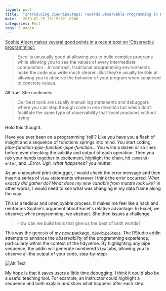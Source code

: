 ```yaml
---
layout: post
title:  "Introducing ViewPipeSteps: Towards Observable Programming in R"
date:   2018-02-25 13:15:02 -0700
categories: Post
tags: R addin
---
```


[Sophie Alpert makes several good points in a recent post on 'Observable programming':](https://sophiebits.com/2018/02/22/observable-programming.html)

> Excel is unusually good at allowing you to build complex programs while allowing you to see the values of every intermediate computation
...In contrast, traditional programming environments make the code you write much clearer...But they’re usually terrible at allowing you 
to observe the behavior of your program when subjected to concrete values.

All true. She continues:

<!--more-->

> Our best tools are usually manual log statements and debuggers where you can step through code in one direction but which don’t facilitate the same type of observability that Excel produces without trying.

Hold this thought.

Have you ever been on a programming 'roll'? Like you have you a flash of insight and a sequence of functions springs into mind. 
You start coding: *pipe-function-pipe-function-pipe-function...* You write a dozen or so lines before ever checking the validity 
and output of each operation. Then you rub your hands together in excitement, highlight the chain, hit `command-enter`, and...Error.
*Ugh, what happened?* you mutter.

As an unabashed print debugger, I would check the error message and then insert a series of `View` statements wherever I think the
error occurred. *What exactly did gather do? What does my new variable from mutate look like?* In other words, 
I would need to *see* what was changing in my data frame along the way.

This is a tedious and unenjoyable process. It makes me feel like a hack and reinforces 
Sophie's argument about Excel's relative advantage. In Excel, we observe; while programming, we abstract. 
She then issues a challenge:

> How can we build tools that give us the best of both worlds? 

This was the genesis of [my new package, `ViewPipeSteps`.](https://github.com/daranzolin/ViewPipeSteps) The RStudio addin attempts to enhance the *observability* of the programming
experience, particularly within the context of the tidyverse. By highlighting any pipe sequence, the addin will generate numbered `View`
tabs, allowing you to observe all the output of your code, step-by-step:

![Alt Text](https://media.giphy.com/media/dZykYT3Z8kvlNnxaSK/giphy.gif)

My hope is that it saves users a little time debugging. I think it could also be a useful teaching tool. For example, 
an instructor could highlight a sequence and both explain *and show* what happens after each step. 
